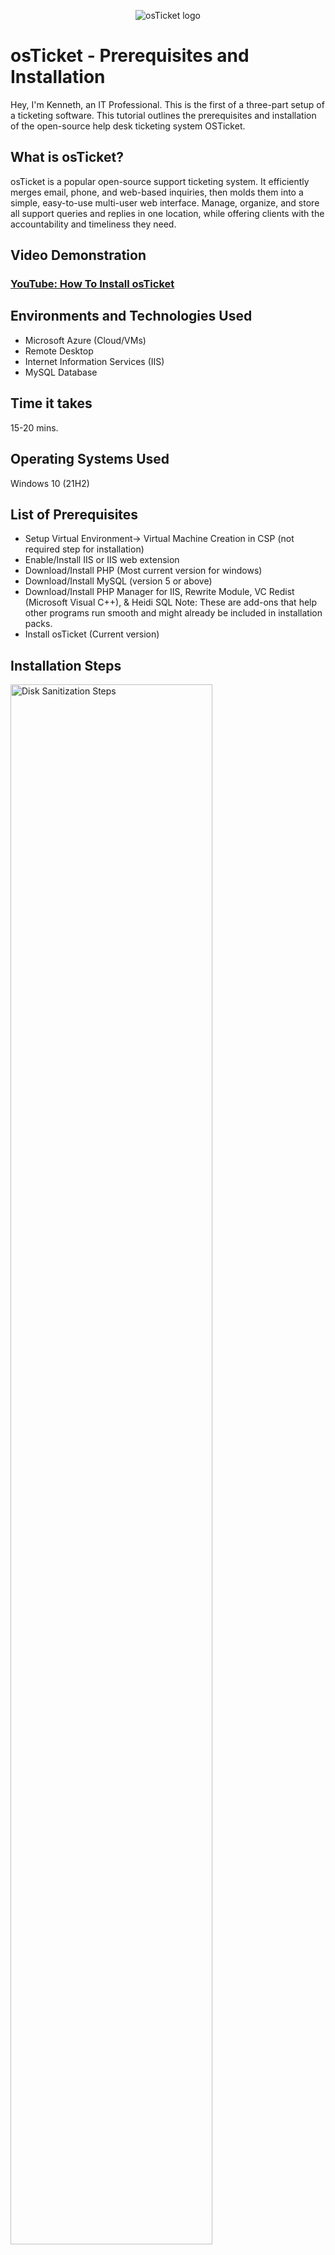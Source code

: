 <p align="center">
<img src="https://i.imgur.com/Clzj7Xs.png" alt="osTicket logo"/>
</p>

<h1>osTicket - Prerequisites and Installation</h1>
Hey, I'm Kenneth, an IT Professional. This is the first of a three-part setup of a ticketing software. This tutorial outlines the prerequisites and installation of the open-source help desk ticketing system OSTicket.<br />


<h2>What is osTicket?</h2>
osTicket is a popular open-source support ticketing system. It efficiently merges email, phone, and web-based inquiries, then molds them into a simple, easy-to-use multi-user web interface. Manage, organize, and store all support queries and replies in one location, while offering clients with the accountability and timeliness they need.


<h2>Video Demonstration</h2>

### [YouTube: How To Install osTicket](https://www.youtube.com/watch?v=K7T_JjvEamg&t=13s)

<h2>Environments and Technologies Used</h2>

- Microsoft Azure (Cloud/VMs)
- Remote Desktop
- Internet Information Services (IIS)
- MySQL Database

<h2>Time it takes </h2>

15-20 mins.

<h2>Operating Systems Used </h2>

Windows 10</b> (21H2)


<h2>List of Prerequisites</h2>

- Setup Virtual Environment-> Virtual Machine Creation in CSP (not required step for installation)
- Enable/Install IIS or IIS web extension
- Download/Install PHP (Most current version for windows)
- Download/Install MySQL (version 5 or above)
- Download/Install PHP Manager for IIS, Rewrite Module, VC Redist (Microsoft Visual C++), & Heidi SQL 
Note: These are add-ons that help other programs run smooth and might already be included in installation packs.  
- Install osTicket (Current version)


<h2>Installation Steps</h2>

<p>
<img src="https://i.imgur.com/URI1Iaj.png" height="80%" width="80%" alt="Disk Sanitization Steps"/>
</p>
<p>
1. We must first use CGI to activate and install Windows Internet Information Services (IIS). To achieve this, type "Turn Windows features on or off" into the Windows search box, and the Windows Features control panel will be shown. Scroll down and choose Internet Information Services, making sure to tick the box to enable IIS. Extend the IIS folder (do not deselect any folders), then extend the World Wide Web Services folder and Application Development Features, and last select CGI. Press ok (and apply if applicable). Next Step...
</p>
<br />


<p>
2. To proceed, this part does not require an example because it will explain how to download and install numerous apps into the virtual environment. First, navigate to your system's c: drive and create a folder called "PHP" (this will be needed later). For the time being, download and install the following applications/software (which may be found on the web): PHP Manager for IIS, Rewrite Module, and VC Redist (Microsoft Visual C++). These files are simple and do not require any configuration before installation, just simple click-through. Next Step...
</p>
<br />


<p>
<img src="https://i.imgur.com/Xo2kRFo.png" height="80%" width="80%" alt="Disk Sanitization Steps"/>
</p>
<p>
3. Moving on, download the zip file of PHP for windows (version 7 or higher). Once downloaded, right click the zip file and select extract then make the location for the extract to the "PHP" folder made in the previous step located on the c: drive. Next step...
</p>
<br />

<p>
<img src="https://i.imgur.com/4OqTKoD.png" height="50%" width="50%" alt="Disk Sanitization Steps"/><img src="https://i.imgur.com/sgkRESx.png" height="50%" width="50%" alt="Disk Sanitization Steps"/>
</p>
<p>
4. Next, download the most recent MySQL (version 5 or higher) for your database. The download and installation are straightforward click-throughs (usual installs), and once installed, "Launch Configuration Wizard" will be indicated (DO NOT UNMARK IT). When the configuration Wizard appears, just click through the steps, first selecting standard configuration (unless you have special customizations you wish to make in detail), then identify a username and password for your database (make sure not to forget these credentials in order to access your database later). Next step...
</p>
<br />

<p>
<img src="https://i.imgur.com/CgDHfmq.png" height="50%" width="50%" alt="Disk Sanitization Steps"/><img src="https://i.imgur.com/xF4TA39.png" height="50%" width="50%" alt="Disk Sanitization Steps"/>
<p align="center"><img src="https://i.imgur.com/O2NMAzU.png" height="50%" width="50%" alt="Disk Sanitization Steps"/>
</p>
<p>
5. To continue, now open the IIS Manager application as Admin.(right click and select run as administrator). Once opened double click PHP Manager and then select to register a PHP. Navigate to the c: drive PHP folder and then select the "php-cgi". Next step...
</p>
<br />

<p>
<img src="https://i.imgur.com/eJhrQA8.png" height="80%" width="80%" alt="Disk Sanitization Steps"/>
</p>
<p>
6. Now download the latest osTicket zip file (located on web or local network). Once downloaded open the zip file and you should see two folders. The one named "upload" copy that folder and navigate to your c:drive into "inetpub" folder and then "wwwroot" folder and place the copy there and rename the copy folder "osTicket" exactly like that no spaces. Next step...
</p>
<br />

<p>
<img src="https://i.imgur.com/NGpOZFz.png" height="50%" width="50%" alt="Disk Sanitization Steps"/><img src="https://i.imgur.com/KJMxd4u.png" height="50%" width="50%" alt="Disk Sanitization Steps"/>
<p align="center"><img src="https://i.imgur.com/rPJZNUi.png" height="50%" width="50%" alt="Disk Sanitization Steps"/>
</p>
<p>
7. To continue, reopen your IIS Manager (as Admin) then restart the server. Once restarted "osticket" should be located under "sites" and "Default Web Site". Click osticket and then click "Browse *:80 (http), this will take you to the osticket installer page. On this page you can see the required installs we already in order to run osTicket. Note: under the "Recommended" a list of features thate are activated or not. If you wish to enable or disable any features simply go to your IIS Manager (as Admin), navigate back to osTicket folder and double-click PHP Manager. Scroll down and you will see PHP extensions once clicked from there you can enable and disable php features. Next Step...
</p>
<br />

<p>
<img src="https://i.imgur.com/iK6ArM3.png" height="50%" width="50%" alt="Disk Sanitization Steps"/><img src="https://i.imgur.com/yUotIfU.png" height="50%" width="50%" alt="Disk Sanitization Steps"/>
<img src="https://i.imgur.com/9Fgg4mI.png" height="50%" width="50%" alt="Disk Sanitization Steps"/><img src="https://i.imgur.com/vryn8Hw.png" height="50%" width="50%" alt="Disk Sanitization Steps"/>
</p>
<p>
8. Before we go back to browser, go to your file explorer and navigate back to the osTicket folder we copied in your c:\inetpub\wwwroot, open the folder then open the folder named "include" then scroll down untill you see "ost-sampleconfig.php", rename this file "ost-config.php" (exactly like that). Now right click this file and select properities (we are going to change it's security permissions for now). Go to security tab then click advanced. From here click "Disable inheritance" and select remove all. After that click Add and add an object name "Everybody" and then set Everybody's basic permissions to full controll. Note: at the end of installation make sure to come back and change these security persmissions to "read only and/or read & execute" (unmark write). Next step...
</p>
<br />

<p>

<img src="https://i.imgur.com/X5KEcyh.png" height="80%" width="80%" alt="Disk Sanitization Steps"/>
</p>
<p>
9. Back to the browser osTicket installer. Click next once you are satisfied with what is installed. This will take you to the Basic Installation where you will registar your helpdesk email, Admin User account with osTicket, and your MySQL database once filled out on to the next step (don't install yet).
</p>
<br />

<p>
<img src="https://i.imgur.com/kEB4lfO.png" height="50%" width="50%" alt="Disk Sanitization Steps"/><img src="https://i.imgur.com/yAZO68j.png" height="50%" width="50%" alt="Disk Sanitization Steps"/>
</p>
<p>
10. Now download and install an application called HeidiSQL, this will allow us to interact with MySQL and create our database. Once downloaded and click finish to launch. Once launched use your User name and Password for MySQL to open a session and then click open. Once Opened create a database called osTicket. After that go back to the browser and click install.
</p>
<br />

<p>
<img src="https://i.imgur.com/Ib85ptO.png" height="50%" width="50%" alt="Disk Sanitization Steps"/>
</p>
<p>
<p align="center"><b>CONGRATULATIONS! If you are at this page you were successful installing and registering for osTicket. Well done!</b>
</p>
<br />


